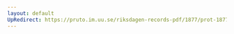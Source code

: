 ```yaml
---
layout: default
UpRedirect: https://pruto.im.uu.se/riksdagen-records-pdf/1877/prot-1877--ak--038.pdf
---
```

